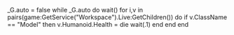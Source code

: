 _G.auto = false
while _G.auto do wait()
for i,v in pairs(game:GetService("Workspace").Live:GetChildren()) do
    if v.ClassName == "Model" then
        v.Humanoid.Health = die
wait(.1)
end
end
end
